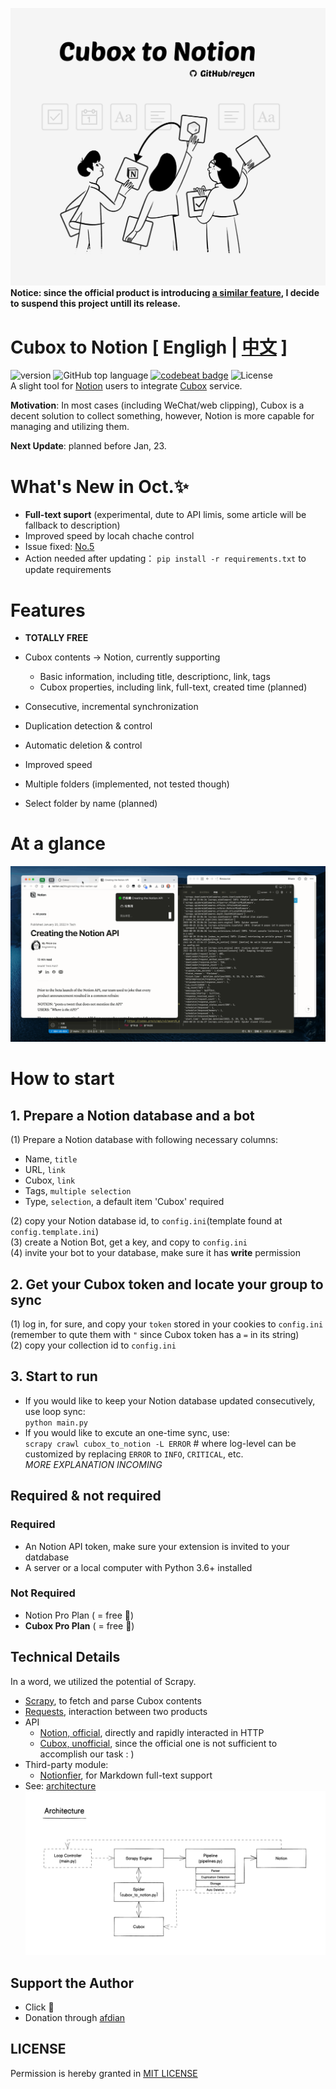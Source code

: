 <img src="./assets/banner.jpg"/></img>
**Notice: since the official product is introducing [a similar feature](https://mp.weixin.qq.com/s/nNRKjWixPl2AqlWd_qeDYQ), I decide to suspend this project untill its release.**

# Cubox to Notion [ Engligh | [中文](./README.ZH.MD) ]

![version](https://img.shields.io/badge/version-alpha-red)
![GitHub top language](https://img.shields.io/github/languages/top/reycn/cubox-to-notion) [![codebeat badge](https://codebeat.co/badges/ffea9c86-2b10-45b9-b4cc-d7cb35bbde4d)](https://codebeat.co/projects/github-com-reycn-cubox-to-notion-main) ![License](https://img.shields.io/badge/license-MIT-000000.svg)  
A slight tool for [Notion](https://www.notion.so/) users to integrate [Cubox](https://cubox.pro/) service.

**Motivation**: In most cases (including WeChat/web clipping), Cubox is a decent solution to collect something, however, Notion is more capable for managing and utilizing them.

**Next Update**: planned before Jan, 23.

# What's New in Oct.✨

-   **Full-text suport** (experimental, dute to API limis, some article will be fallback to description)
-   Improved speed by locah chache control
-   Issue fixed: [No.5](https://github.com/reycn/cubox-to-notion/issues/5])
-   Action needed after updating：
    `pip install -r requirements.txt` to update requirements

# Features

-   **TOTALLY FREE**
-   Cubox contents -> Notion, currently supporting

    -   Basic information, including title, descriptionc, link, tags
    -   Cubox properties, including link, full-text, created time (planned)

-   Consecutive, incremental synchronization
-   Duplication detection & control
-   Automatic deletion & control
-   Improved speed
-   Multiple folders (implemented, not tested though)
-   Select folder by name (planned)

# At a glance

<img src="./assets/cubox-to-notion.gif"/></img>

# How to start

## 1. Prepare a Notion database and a bot

(1) Prepare a Notion database with following necessary columns:

-   Name, `title`
-   URL, `link`
-   Cubox, `link`
-   Tags, `multiple selection`
-   Type, `selection`, a default item 'Cubox' required

(2) copy your Notion database id, to `config.ini`(template found at `config.template.ini`)  
(3) create a Notion Bot, get a key, and copy to `config.ini`  
(4) invite your bot to your database, make sure it has **write** permission

## 2. Get your Cubox token and locate your group to sync

(1) log in, for sure, and copy your `token` stored in your cookies to `config.ini`  
(remember to qute them with `"` since Cubox token has a `=` in its string)  
(2) copy your collection id to `config.ini`

## 3. Start to run

-   If you would like to keep your Notion database updated consecutively, use loop sync:  
    `python main.py`
-   If you would like to excute an one-time sync, use:  
    `scrapy crawl cubox_to_notion -L ERROR` # where log-level can be customized by replacing `ERROR` to `INFO`, `CRITICAL`, etc.  
    _MORE EXPLANATION INCOMING_

## Required & not required

### Required

-   An Notion API token, make sure your extension is invited to your datdabase
-   A server or a local computer with Python 3.6+ installed

### Not Required

-   Notion Pro Plan ( = free 🤩)
-   **Cubox Pro Plan** ( = free 🤩)

## Technical Details

In a word, we utilized the potential of Scrapy.

-   [Scrapy](https://github.com/scrapy/scrapy), to fetch and parse Cubox contents
-   [Requests](https://github.com/psf/requests), interaction between two products
-   API
    -   [Notion, official](https://developers.notion.com/), directly and rapidly interacted in HTTP
    -   [ Cubox, unofficial](https://github.com/reycn/cubox-to-notion), since the official one is not sufficient to accomplish our task : )
-   Third-party module:
    -   [Notionfier](https://github.com/Arsenal591/notionfier), for Markdown full-text support
-   See: [architecture](https://app.tryeraser.com/workspace/xYpHHokfhmbpjrVowqsb?origin=share)
    <img src="./assets/architecture.png"/></img>

## Support the Author

-   Click 🌟
-   Donation through [afdian](https://afdian.net/@reynd/plan)

## LICENSE

Permission is hereby granted in [MIT LICENSE](LICENSE)
